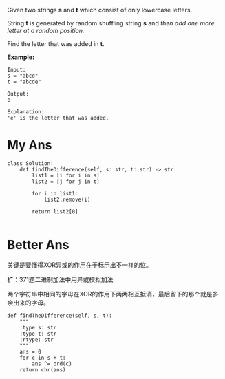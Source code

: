 Given two strings **s** and **t** which consist of only lowercase letters.

String **t** is generated by random shuffling string **s** and *then add one more letter at a random position.*

Find the letter that was added in **t**.

**Example:**

```
Input:
s = "abcd"
t = "abcde"

Output:
e

Explanation:
'e' is the letter that was added.
```

# My Ans

```
class Solution:
    def findTheDifference(self, s: str, t: str) -> str:
        list1 = [i for i in s]
        list2 = [j for j in t]
        
        for i in list1:
            list2.remove(i)
        
        return list2[0]
            
```



# Better Ans

关键是要懂得XOR异或的作用在于标示出不一样的位。

扩：371题二进制加法中用异或模拟加法



两个字符串中相同的字母在XOR的作用下两两相互抵消，最后留下的那个就是多余出来的字母。

```
def findTheDifference(self, s, t):
    """
    :type s: str
    :type t: str
    :rtype: str
    """
    ans = 0
    for c in s + t:
        ans ^= ord(c)
    return chr(ans)
```

